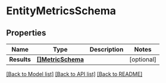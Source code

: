 # EntityMetricsSchema

## Properties

Name | Type | Description | Notes
------------ | ------------- | ------------- | -------------
**Results** | [**[]MetricSchema**](MetricSchema.md) |  | [optional] 

[[Back to Model list]](../README.md#documentation-for-models) [[Back to API list]](../README.md#documentation-for-api-endpoints) [[Back to README]](../README.md)


